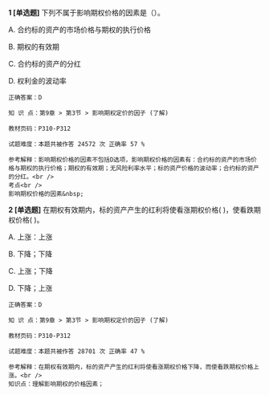 **1 [单选题]** 下列不属于影响期权价格的因素是（）。

A. 合约标的资产的市场价格与期权的执行价格

B. 期权的有效期

C. 合约标的资产的分红

D. 权利金的波动率

```
正确答案：D

知 识 点：第9章 > 第3节 > 影响期权定价的因子 (了解)

教材页码：P310-P312

试题难度：本题共被作答 24572 次 正确率 57 %

参考解释：影响期权价格的因素不包括D选项，影响期权价格的因素有：合约标的资产的市场价格与期权的执行价格；期权的有效期；无风险利率水平；标的资产价格的波动率；合约标的资产的分红。<br />
考点<br />
影响期权价格的因素&nbsp;
```


**2 [单选题]** 在期权有效期内，标的资产产生的红利将使看涨期权价格( )，使看跌期权价格( )。

A. 上涨：上涨

B. 下降；下降

C. 上涨；下降

D. 下降；上涨 

```
正确答案：D

知 识 点：第9章 > 第3节 > 影响期权定价的因子 (了解)

教材页码：P310-P312

试题难度：本题共被作答 28701 次 正确率 47 %

参考解释：在期权有效期内，标的资产产生的红利将使看涨期权价格下降，而使看跌期权价格上涨。<br />
知识点：理解影响期权的价格因素；
```

